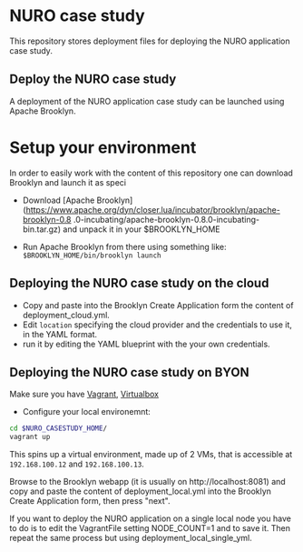 # NURO case study

This repository stores deployment files for deploying the NURO application case study.


## Deploy the NURO case study

A deployment of the NURO application case study can be launched using Apache Brooklyn. 

# Setup your environment

In order to easily work with the content of this repository one can download Brooklyn and launch it as speci

- Download [Apache Brooklyn](https://www.apache.org/dyn/closer.lua/incubator/brooklyn/apache-brooklyn-0.8
.0-incubating/apache-brooklyn-0.8.0-incubating-bin.tar.gz) and unpack it in your $BROOKLYN_HOME

- Run Apache Brooklyn from there using something like:
  `$BROOKLYN_HOME/bin/brooklyn launch`

## Deploying the NURO case study on the cloud

- Copy and paste into the Brooklyn Create Application form the content of deployment_cloud.yml.
- Edit `location` specifying the cloud provider and the credentials to use it, in the YAML format.
- run it by editing the YAML blueprint with the your own credentials.

## Deploying the NURO case study on BYON

Make sure you have [Vagrant](https://www.vagrantup.com/), [Virtualbox](https://www.virtualbox.org/)

- Configure your local environemnt:
```bash
cd $NURO_CASESTUDY_HOME/
vagrant up
```
This spins up a virtual environment, made up of 2 VMs, that is accessible at `192.168.100.12` and `192.168.100.13`.

Browse to the Brooklyn webapp (it is usually on http://localhost:8081) and copy and paste the content of deployment_local.yml into the Brooklyn Create Application form, then press "next".

If you want to deploy the NURO application on a single local node you have to do is to edit the VagrantFile setting NODE_COUNT=1 and to save it. Then repeat the same process but using deployment_local_single_yml.


